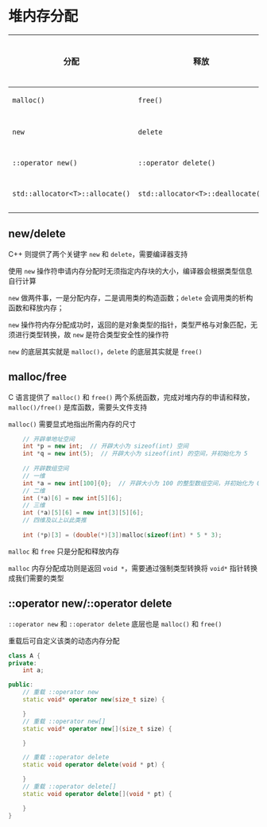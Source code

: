 # 堆内存分配

|分配|释放|类型|能否重载|
|-|-|-|-|
`malloc()`|`free()`|C 函数|不能
`new`|`delete`|C++ 表达式|不能
`::operator new()`|`::operator delete()`|C++ 函数|能
`std::allocator<T>::allocate()`|`std::allocator<T>::deallocate()`|C++ 标准库|能

## new/delete

C++ 则提供了两个关键字 `new` 和 `delete`，需要编译器支持

使用 `new` 操作符申请内存分配时无须指定内存块的大小，编译器会根据类型信息自行计算

`new` 做两件事，一是分配内存，二是调用类的构造函数；`delete` 会调用类的析构函数和释放内存；

`new` 操作符内存分配成功时，返回的是对象类型的指针，类型严格与对象匹配，无须进行类型转换，故 `new` 是符合类型安全性的操作符

`new` 的底层其实就是 `malloc()`，`delete` 的底层其实就是 `free()`

## malloc/free

C 语言提供了 `malloc()` 和 `free()` 两个系统函数，完成对堆内存的申请和释放，`malloc()/free()` 是库函数，需要头文件支持

`malloc()` 需要显式地指出所需内存的尺寸

```cpp
    // 开辟单地址空间
    int *p = new int;  // 开辟大小为 sizeof(int) 空间
    int *q = new int(5);  // 开辟大小为 sizeof(int) 的空间，并初始化为 5
    
    // 开辟数组空间
    // 一维
    int *a = new int[100]{0};  // 开辟大小为 100 的整型数组空间，并初始化为 0
    // 二维
    int (*a)[6] = new int[5][6];
    // 三维
    int (*a)[5][6] = new int[3][5][6];
    // 四维及以上以此类推
    
    int (*p)[3] = (double(*)[3])malloc(sizeof(int) * 5 * 3);
```

`malloc` 和 `free` 只是分配和释放内存

`malloc` 内存分配成功则是返回 `void *`，需要通过强制类型转换将 `void*` 指针转换成我们需要的类型

## ::operator new/::operator delete

`::operator new` 和 `::operator delete` 底层也是 `malloc()` 和 `free()`

重载后可自定义该类的动态内存分配

```cpp
class A {
private:
    int a;

public:
    // 重载 ::operator new
    static void* operator new(size_t size) {

    }
    // 重载 ::operator new[]
    static void* operator new[](size_t size) {

    }

    // 重载 ::operator delete
    static void operator delete(void * pt) {

    }
    // 重载 ::operator delete[]
    static void operator delete[](void * pt) {

    }
}

```